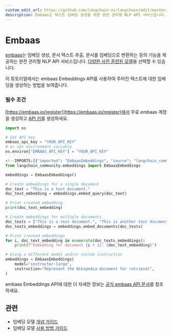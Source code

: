 ```yaml
---
custom_edit_url: https://github.com/langchain-ai/langchain/edit/master/docs/docs/integrations/text_embedding/embaas.ipynb
description: Embaas는 텍스트 임베딩 생성을 위한 완전 관리형 NLP API 서비스입니다. 다양한 사전 훈련된 모델을 제공합니다.
---
```


# Embaas

[embaas](https://embaas.io)는 임베딩 생성, 문서 텍스트 추출, 문서를 임베딩으로 변환하는 등의 기능을 제공하는 완전 관리형 NLP API 서비스입니다. [다양한 사전 훈련된 모델](https://embaas.io/docs/models/embeddings)을 선택할 수 있습니다.

이 튜토리얼에서는 embaas Embeddings API를 사용하여 주어진 텍스트에 대한 임베딩을 생성하는 방법을 보여줍니다.

### 필수 조건
[https://embaas.io/register](https://embaas.io/register)에서 무료 embaas 계정을 생성하고 [API 키](https://embaas.io/dashboard/api-keys)를 생성하세요.

```python
import os

# Set API key
embaas_api_key = "YOUR_API_KEY"
# or set environment variable
os.environ["EMBAAS_API_KEY"] = "YOUR_API_KEY"
```


```python
<!--IMPORTS:[{"imported": "EmbaasEmbeddings", "source": "langchain_community.embeddings", "docs": "https://api.python.langchain.com/en/latest/embeddings/langchain_community.embeddings.embaas.EmbaasEmbeddings.html", "title": "Embaas"}]-->
from langchain_community.embeddings import EmbaasEmbeddings
```


```python
embeddings = EmbaasEmbeddings()
```


```python
# Create embeddings for a single document
doc_text = "This is a test document."
doc_text_embedding = embeddings.embed_query(doc_text)
```


```python
# Print created embedding
print(doc_text_embedding)
```


```python
# Create embeddings for multiple documents
doc_texts = ["This is a test document.", "This is another test document."]
doc_texts_embeddings = embeddings.embed_documents(doc_texts)
```


```python
# Print created embeddings
for i, doc_text_embedding in enumerate(doc_texts_embeddings):
    print(f"Embedding for document {i + 1}: {doc_text_embedding}")
```


```python
# Using a different model and/or custom instruction
embeddings = EmbaasEmbeddings(
    model="instructor-large",
    instruction="Represent the Wikipedia document for retrieval",
)
```


embaas Embeddings API에 대한 더 자세한 정보는 [공식 embaas API 문서](https://embaas.io/api-reference)를 참조하세요.

## 관련

- 임베딩 모델 [개념 가이드](/docs/concepts/#embedding-models)
- 임베딩 모델 [사용 방법 가이드](/docs/how_to/#embedding-models)